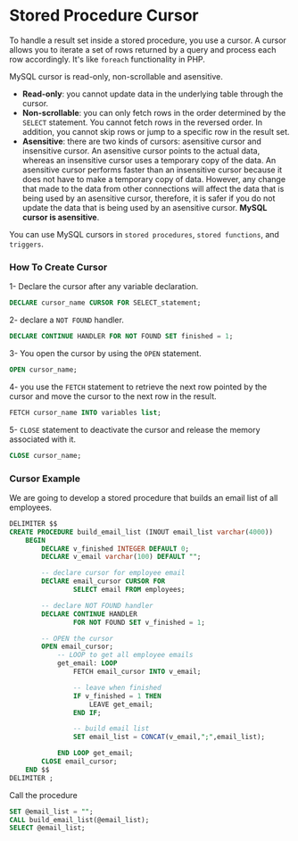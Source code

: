 # Stored Procedure Cursor

To handle a result set inside a stored procedure, you use a cursor. A cursor allows you to iterate a set of rows returned by a query and process each row accordingly. It's like `foreach` functionality in PHP.

MySQL cursor is read-only, non-scrollable and asensitive.

* **Read-only**: you cannot update data in the underlying table through the cursor.
* **Non-scrollable**: you can only fetch rows in the order determined by the `SELECT` statement. You cannot fetch rows in the reversed order. In addition, you cannot skip rows or jump to a specific row in the result set.
* **Asensitive**: there are two kinds of cursors: asensitive cursor and insensitive cursor. An asensitive cursor points to the actual data, whereas an insensitive cursor uses a temporary copy of the data. An asensitive cursor performs faster than an insensitive cursor because it does not have to make a temporary copy of data. However, any change that made to the data from other connections will affect the data that is being used by an asensitive cursor, therefore, it is safer if you do not update the data that is being used by an asensitive cursor. **MySQL cursor is asensitive**.

You can use MySQL cursors in `stored procedures`, `stored functions`, and `triggers`.

### How To Create Cursor
1- Declare the cursor after any variable declaration.
```sql
DECLARE cursor_name CURSOR FOR SELECT_statement;
```
2- declare a `NOT FOUND` handler.
```sql
DECLARE CONTINUE HANDLER FOR NOT FOUND SET finished = 1;
```
3- You open the cursor by using the `OPEN` statement.
```sql
OPEN cursor_name;
```
4- you use the `FETCH` statement to retrieve the next row pointed by the cursor and move the cursor to the next row in the result.
```sql
FETCH cursor_name INTO variables list;
```
5- `CLOSE` statement to deactivate the cursor and release the memory associated with it.
```sql
CLOSE cursor_name;
```

### Cursor Example
We are going to develop a stored procedure that builds an email list of all employees.

```sql
DELIMITER $$
CREATE PROCEDURE build_email_list (INOUT email_list varchar(4000))
    BEGIN
        DECLARE v_finished INTEGER DEFAULT 0;
        DECLARE v_email varchar(100) DEFAULT "";

        -- declare cursor for employee email
        DEClARE email_cursor CURSOR FOR
                SELECT email FROM employees;

        -- declare NOT FOUND handler
        DECLARE CONTINUE HANDLER
                FOR NOT FOUND SET v_finished = 1;

        -- OPEN the cursor
        OPEN email_cursor;
            -- LOOP to get all employee emails
            get_email: LOOP
                FETCH email_cursor INTO v_email;

                -- leave when finished
                IF v_finished = 1 THEN
                    LEAVE get_email;
                END IF;

                -- build email list
                SET email_list = CONCAT(v_email,";",email_list);

            END LOOP get_email;
        CLOSE email_cursor;
    END $$
DELIMITER ;
```
Call the procedure
```sql
SET @email_list = "";
CALL build_email_list(@email_list);
SELECT @email_list;
```
